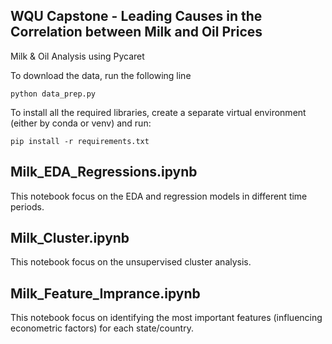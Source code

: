 ## WQU Capstone - Leading Causes in the Correlation between Milk and Oil Prices
Milk &amp; Oil Analysis using Pycaret

To download the data, run the following line

`python data_prep.py`

To install all the required libraries, create a separate virtual environment (either by conda or venv) and run:

`pip install -r requirements.txt`

## Milk_EDA_Regressions.ipynb
This notebook focus on the EDA and regression models in different time periods.

## Milk_Cluster.ipynb
This notebook focus on the unsupervised cluster analysis.

## Milk_Feature_Imprance.ipynb
This notebook focus on identifying the most important features (influencing econometric factors) for each state/country.
